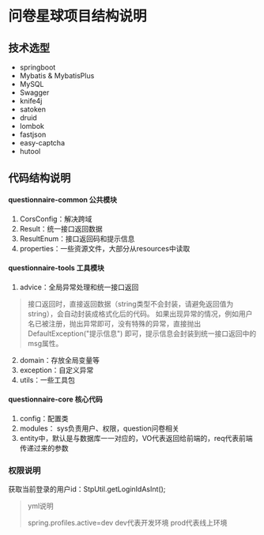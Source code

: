 # 问卷星球项目结构说明
## 技术选型
- springboot
- Mybatis & MybatisPlus
- MySQL
- Swagger
- knife4j
- satoken
- druid
- lombok
- fastjson
- easy-captcha
- hutool

## 代码结构说明
#### questionnaire-common 公共模块
1. CorsConfig：解决跨域
2. Result：统一接口返回数据
3. ResultEnum：接口返回码和提示信息
4. properties：一些资源文件，大部分从resources中读取


#### questionnaire-tools 工具模块
1. advice：全局异常处理和统一接口返回
> 接口返回时，直接返回数据（string类型不会封装，请避免返回值为string），会自动封装成格式化后的代码。
> 如果出现异常的情况，例如用户名已被注册，抛出异常即可，没有特殊的异常，直接抛出 DefaultException("提示信息") 即可，提示信息会封装到统一接口返回中的msg属性。
2. domain：存放全局变量等
3. exception：自定义异常
4. utils：一些工具包

#### questionnaire-core 核心代码
1. config：配置类
2. modules： sys负责用户、权限，question问卷相关
3. entity中，默认是与数据库一一对应的，VO代表返回给前端的，req代表前端传递过来的参数

### 权限说明
获取当前登录的用户id：StpUtil.getLoginIdAsInt();

> yml说明
> 
> spring.profiles.active=dev dev代表开发环境 prod代表线上环境

























